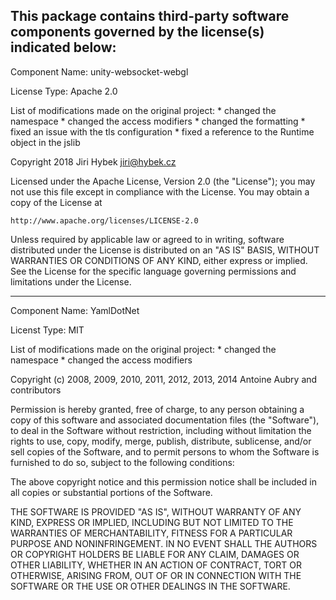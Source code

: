 This package contains third-party software components governed by the license(s) indicated below:
---------

Component Name: unity-websocket-webgl

License Type: Apache 2.0

List of modifications made on the original project:
    * changed the namespace
    * changed the access modifiers
    * changed the formatting
    * fixed an issue with the tls configuration
    * fixed a reference to the Runtime object in the jslib

Copyright 2018 Jiri Hybek <jiri@hybek.cz>

Licensed under the Apache License, Version 2.0 (the "License"); you may not use this file except in compliance with the License. You may obtain a copy of the License at

    http://www.apache.org/licenses/LICENSE-2.0

Unless required by applicable law or agreed to in writing, software distributed under the License is distributed on an "AS IS" BASIS, WITHOUT WARRANTIES OR CONDITIONS OF ANY KIND, either express or implied. See the License for the specific language governing permissions and limitations under the License.

---------
Component Name: YamlDotNet

Licenst Type: MIT

List of modifications made on the original project:
    * changed the namespace
    * changed the access modifiers

Copyright (c) 2008, 2009, 2010, 2011, 2012, 2013, 2014 Antoine Aubry and contributors

Permission is hereby granted, free of charge, to any person obtaining a copy of
this software and associated documentation files (the "Software"), to deal in
the Software without restriction, including without limitation the rights to
use, copy, modify, merge, publish, distribute, sublicense, and/or sell copies
of the Software, and to permit persons to whom the Software is furnished to do
so, subject to the following conditions:

The above copyright notice and this permission notice shall be included in all
copies or substantial portions of the Software.

THE SOFTWARE IS PROVIDED "AS IS", WITHOUT WARRANTY OF ANY KIND, EXPRESS OR
IMPLIED, INCLUDING BUT NOT LIMITED TO THE WARRANTIES OF MERCHANTABILITY,
FITNESS FOR A PARTICULAR PURPOSE AND NONINFRINGEMENT. IN NO EVENT SHALL THE
AUTHORS OR COPYRIGHT HOLDERS BE LIABLE FOR ANY CLAIM, DAMAGES OR OTHER
LIABILITY, WHETHER IN AN ACTION OF CONTRACT, TORT OR OTHERWISE, ARISING FROM,
OUT OF OR IN CONNECTION WITH THE SOFTWARE OR THE USE OR OTHER DEALINGS IN THE
SOFTWARE.
